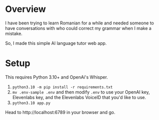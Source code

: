# Overview

I have been trying to learn Romanian for a while and needed someone to have conversations with who could correct my grammar when I make a mistake.

So, I made this simple AI language tutor web app.

# Setup

This requires Python 3.10+ and OpenAi's Whisper.

1. `python3.10 -m pip install -r requirements.txt` 
2. `mv .env-sample .env` and then modify `.env` to use your OpenAI key, Elevenlabs key, and the Elevenlabs VoiceID that you'd like to use. 
3. `python3.10 app.py` 

Head to http://localhost:6789 in your browser and go.
